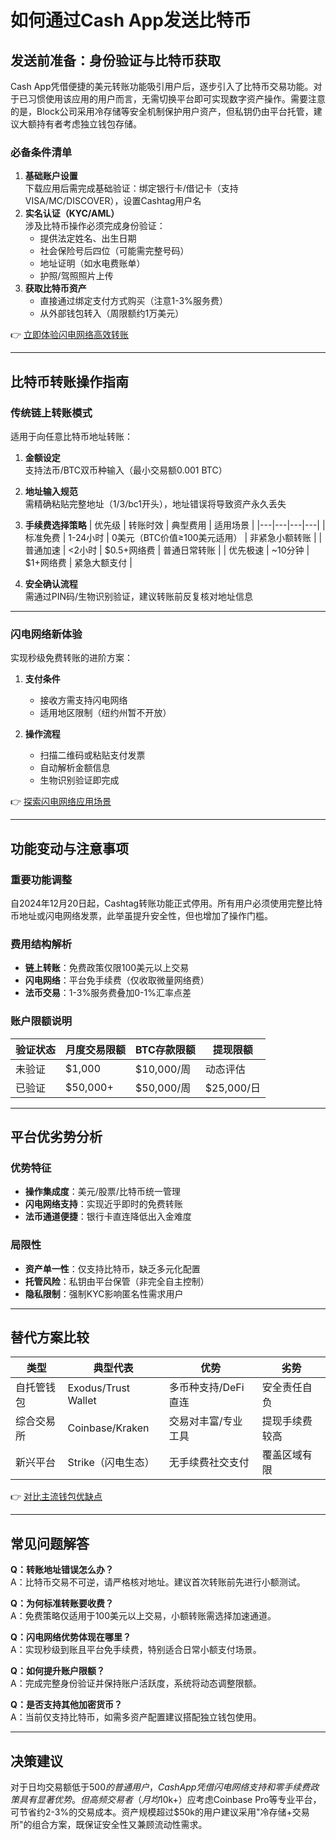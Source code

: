 # 如何通过Cash App发送比特币

## 发送前准备：身份验证与比特币获取

Cash App凭借便捷的美元转账功能吸引用户后，逐步引入了比特币交易功能。对于已习惯使用该应用的用户而言，无需切换平台即可实现数字资产操作。需要注意的是，Block公司采用冷存储等安全机制保护用户资产，但私钥仍由平台托管，建议大额持有者考虑独立钱包存储。

### 必备条件清单
1. **基础账户设置**  
   下载应用后需完成基础验证：绑定银行卡/借记卡（支持VISA/MC/DISCOVER），设置Cashtag用户名
2. **实名认证（KYC/AML）**  
   涉及比特币操作必须完成身份验证：
   - 提供法定姓名、出生日期
   - 社会保险号后四位（可能需完整号码）
   - 地址证明（如水电费账单）
   - 护照/驾照照片上传
3. **获取比特币资产**  
   - 直接通过绑定支付方式购买（注意1-3%服务费）
   - 从外部钱包转入（周限额约1万美元）

👉 [立即体验闪电网络高效转账](https://bit.ly/okx_welcome)

---

## 比特币转账操作指南

### 传统链上转账模式
适用于向任意比特币地址转账：

1. **金额设定**  
   支持法币/BTC双币种输入（最小交易额0.001 BTC）

2. **地址输入规范**  
   需精确粘贴完整地址（1/3/bc1开头），地址错误将导致资产永久丢失

3. **手续费选择策略**
   | 优先级 | 转账时效 | 典型费用 | 适用场景 |
   |---|---|---|---|
   | 标准免费 | 1-24小时 | 0美元（BTC价值≥100美元适用） | 非紧急小额转账 |
   | 普通加速 | <2小时 | $0.5+网络费 | 普通日常转账 |
   | 优先极速 | ~10分钟 | $1+网络费 | 紧急大额支付 |

4. **安全确认流程**  
   需通过PIN码/生物识别验证，建议转账前反复核对地址信息

---

### 闪电网络新体验
实现秒级免费转账的进阶方案：

1. **支付条件**  
   - 接收方需支持闪电网络
   - 适用地区限制（纽约州暂不开放）

2. **操作流程**  
   - 扫描二维码或粘贴支付发票
   - 自动解析金额信息
   - 生物识别验证即完成

👉 [探索闪电网络应用场景](https://bit.ly/okx_welcome)

---

## 功能变动与注意事项

### 重要功能调整
自2024年12月20日起，Cashtag转账功能正式停用。所有用户必须使用完整比特币地址或闪电网络发票，此举虽提升安全性，但也增加了操作门槛。

### 费用结构解析
- **链上转账**：免费政策仅限100美元以上交易
- **闪电网络**：平台免手续费（仅收取微量网络费）
- **法币交易**：1-3%服务费叠加0-1%汇率点差

### 账户限额说明
| 验证状态 | 月度交易限额 | BTC存款限额 | 提现限额 |
|---|---|---|---|
| 未验证 | $1,000 | $10,000/周 | 动态评估 |
| 已验证 | $50,000+ | $50,000/周 | $25,000/日 |

---

## 平台优劣势分析

### 优势特征
- **操作集成度**：美元/股票/比特币统一管理
- **闪电网络支持**：实现近乎即时的免费转账
- **法币通道便捷**：银行卡直连降低出入金难度

### 局限性
- **资产单一性**：仅支持比特币，缺乏多元化配置
- **托管风险**：私钥由平台保管（非完全自主控制）
- **隐私限制**：强制KYC影响匿名性需求用户

---

## 替代方案比较

| 类型 | 典型代表 | 优势 | 劣势 |
|---|---|---|---|
| 自托管钱包 | Exodus/Trust Wallet | 多币种支持/DeFi直连 | 安全责任自负 |
| 综合交易所 | Coinbase/Kraken | 交易对丰富/专业工具 | 提现手续费较高 |
| 新兴平台 | Strike（闪电生态） | 无手续费社交支付 | 覆盖区域有限 |

👉 [对比主流钱包优缺点](https://bit.ly/okx_welcome)

---

## 常见问题解答

**Q：转账地址错误怎么办？**  
A：比特币交易不可逆，请严格核对地址。建议首次转账前先进行小额测试。

**Q：为何标准转账要收费？**  
A：免费策略仅适用于100美元以上交易，小额转账需选择加速通道。

**Q：闪电网络优势体现在哪里？**  
A：实现秒级到账且平台免手续费，特别适合日常小额支付场景。

**Q：如何提升账户限额？**  
A：完成完整身份验证并保持账户活跃度，系统将动态调整限额。

**Q：是否支持其他加密货币？**  
A：当前仅支持比特币，如需多资产配置建议搭配独立钱包使用。

---

## 决策建议

对于日均交易额低于$500的普通用户，Cash App凭借闪电网络支持和零手续费政策具有显著优势。但高频交易者（月均$10k+）应考虑Coinbase Pro等专业平台，可节省约2-3%的交易成本。资产规模超过$50k的用户建议采用"冷存储+交易所"的组合方案，既保证安全性又兼顾流动性需求。